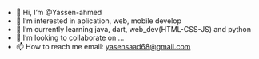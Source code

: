 - 👋 Hi, I’m @Yassen-ahmed
- 👀 I’m interested in aplication, web, mobile develop
- 🌱 I’m currently learning java, dart, web_dev(HTML-CSS-JS) and python
- 💞️ I’m looking to collaborate on ...
- 📫 How to reach me email: yasensaad68@gmail.com 

<!---
Yassen-ahmed/Yassen-ahmed is a ✨ special ✨ repository because its `README.md` (this file) appears on your GitHub profile.
You can click the Preview link to take a look at your changes.
--->
